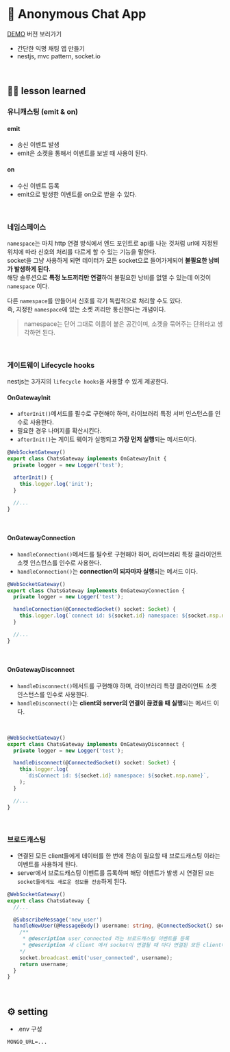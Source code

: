 # 🫥 Anonymous Chat App

[DEMO](https://jebong-chat.herokuapp.com/) 버전 보러가기
- 간단한 익명 채팅 앱 만들기
- nestjs, mvc pattern, socket.io

<br />

## ✍🏼 lesson learned

### 유니캐스팅 (emit & on)

#### emit

- 송신 이벤트 발생
- emit은 소켓을 통해서 이벤트를 보낼 때 사용이 된다.

#### on

- 수신 이벤트 등록
- emit으로 발생한 이벤트를 on으로 받을 수 있다.

<br />

### 네임스페이스

`namespace`는 마치 http 연결 방식에서 엔드 포인트로 api를 나눈 것처럼 url에 지정된 위치에 따라 신호의 처리를 다르게 할 수 있는 기능을 말한다. <br />
socket을 그냥 사용하게 되면 데이터가 모든 socket으로 들어가게되어 **불필요한 낭비가 발생하게 된다.** <br />
해당 솔루션으로 **특정 노드끼리만 연결**하여 불필요한 낭비를 없앨 수 있는데 이것이 `namespace` 이다.
<br />

다른 `namespace`를 만들어서 신호를 각기 독립적으로 처리할 수도 있다. <br />
즉, 지정한 `namespace`에 있는 소켓 끼리만 통신한다는 개념이다.

> namespace는 단어 그대로 이름이 붙은 공간이며, 소켓을 묶어주는 단위라고 생각하면 된다.

<br />

### 게이트웨이 Lifecycle hooks

nestjs는 3가지의 `lifecycle hooks`을 사용할 수 있게 제공한다.

#### OnGatewayInit

- `afterInit()`메서드를 필수로 구현해야 하며, 라이브러리 특정 서버 인스턴스를 인수로 사용한다.
- 필요한 경우 나머지를 확산시킨다.
- `afterInit()`는 게이트 웨이가 실행되고 **가장 먼저 실행**되는 메서드이다.
```ts
@WebSocketGateway()
export class ChatsGateway implements OnGatewayInit {
  private logger = new Logger('test');

  afterInit() {
    this.logger.log('init');
  }

  //...
}
```

<br />

#### OnGatewayConnection

- `handleConnection()`메서드를 필수로 구현해야 하며, 라이브러리 특정 클라이언트 소켓 인스턴스를 인수로 사용한다.
- `handleConnection()`는 **connection이 되자마자 실행**되는 메서드 이다.

```ts
@WebSocketGateway()
export class ChatsGateway implements OnGatewayConnection {
  private logger = new Logger('test');

  handleConnection(@ConnectedSocket() socket: Socket) {
    this.logger.log(`connect id: ${socket.id} namespace: ${socket.nsp.name}`);
  }

  //...
}
```

<br />

#### OnGatewayDisconnect

- `handleDisconnect()`메서드를 구현해야 하며, 라이브러리 특정 클라이언트 소켓 인스턴스를 인수로 사용한다.
- `handleDisconnect()`는 **client와 server의 연결이 끊겼을 때 실행**되는 메서드 이다.

<br />

```ts
@WebSocketGateway()
export class ChatsGateway implements OnGatewayDisconnect {
  private logger = new Logger('test');

  handleDisconnect(@ConnectedSocket() socket: Socket) {
    this.logger.log(
      `disConnect id: ${socket.id} namespace: ${socket.nsp.name}`,
    );
  }

  //...
}
```

<br />

### 브로드캐스팅

- 연결된 모든 client들에게 데이터를 한 번에 전송이 필요할 때 브로드캐스팅 이라는 이벤트를 사용하게 된다.
- server에서 브로드캐스팅 이벤트를 등록하며 해당 이벤트가 발생 시 연결된 `모든 socket들에게도 새로운 정보를 전송`하게 된다.

```ts
@WebSocketGateway()
export class ChatsGateway {
  //...

  @SubscribeMessage('new_user')
  handleNewUser(@MessageBody() username: string, @ConnectedSocket() socket: Socket) {
    /** 
     * @description user_connected 라는 브로드캐스팅 이벤트를 등록 
     * @description 새 client 에서 socket이 연결될 때 마다 연결된 모든 client에게 데이터 전송
    */
    socket.broadcast.emit('user_connected', username);
    return username;
  }
}
```

<br />

## ⚙️ setting

- .env 구성

```
MONGO_URL=...
```
